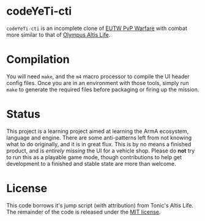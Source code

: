 # codeYeTi-cti

`codeYeTi-cti` is an incomplete clone of [EUTW PvP Warfare](https://eutw.net) with combat more similar to that of [Olympus Altis Life](https://olympus-entertainment.com).

# Compilation

You will need `make`, and the `m4` macro processor to compile the UI header config files. Once you are in an environment with those tools, simply run `make` to generate the required files before packaging or firing up the mission.

# Status

This project is a learning project aimed at learning the ArmA ecosystem, language and engine. There are some anti-patterns left from not knowing what to do originally, and it is in great flux. This is by no means a finished product, and is *entirely missing* the UI for a vehicle shop. Please do **not** try to run this as a playable game mode, though contributions to help get development to a finished and stable state are more than welcome.

# License

This code borrows it's jump script (with attribution) from Tonic's Altis Life. The remainder of the code is released under the [MIT license](https://opensource.org/licenses/MIT).
